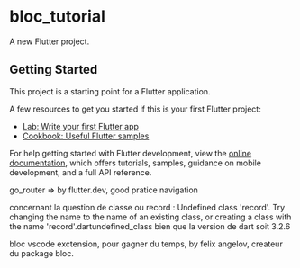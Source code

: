 # bloc_tutorial

A new Flutter project.

## Getting Started

This project is a starting point for a Flutter application.

A few resources to get you started if this is your first Flutter project:

- [Lab: Write your first Flutter app](https://docs.flutter.dev/get-started/codelab)
- [Cookbook: Useful Flutter samples](https://docs.flutter.dev/cookbook)

For help getting started with Flutter development, view the
[online documentation](https://docs.flutter.dev/), which offers tutorials,
samples, guidance on mobile development, and a full API reference.



go_router => by flutter.dev, good pratice navigation


concernant la question de classe ou record :
    Undefined class 'record'. Try changing the name to the name of an existing class, or creating a class with the name 'record'.dartundefined_class
bien que la version de dart soit 3.2.6



bloc vscode exctension, pour gagner du temps, by felix angelov, createur du package bloc.